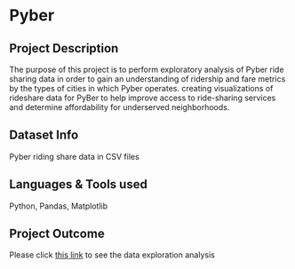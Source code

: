# Pyber

## Project Description
The purpose of this project is to perform exploratory analysis of Pyber ride sharing data in order to gain an understanding of ridership and fare metrics by the types of cities in which Pyber operates. creating visualizations of rideshare data for PyBer to help improve access to ride-sharing services and determine affordability for underserved neighborhoods.

## Dataset Info
Pyber riding share data in CSV files

## Languages & Tools used 
Python, Pandas, Matplotlib

## Project Outcome

Please click [this link](https://github.com/jwoh1323/Pyber/blob/c00438c1ecfa8bb081546e55216c76f1db53d249/Pyber/pyber_starter.ipynb) to see the data exploration analysis
